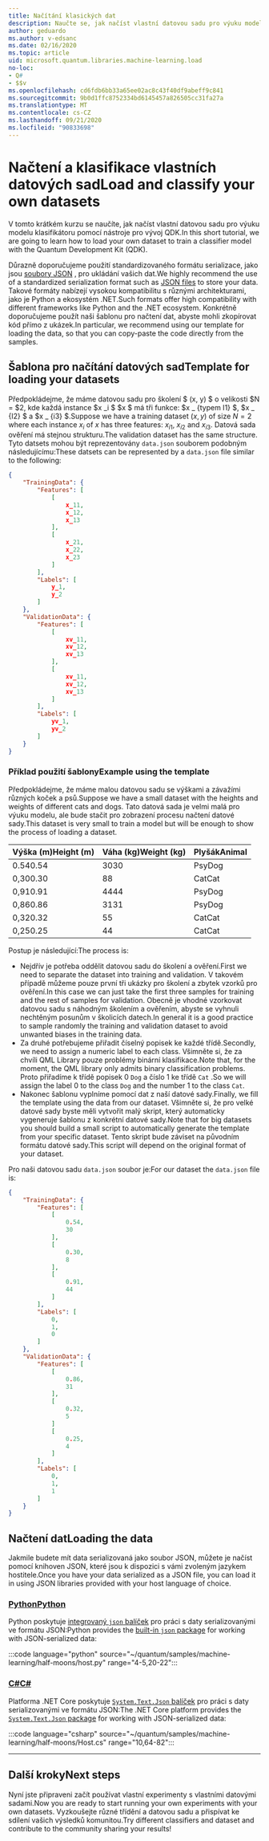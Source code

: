 ```yaml
---
title: Načítání klasických dat
description: Naučte se, jak načíst vlastní datovou sadu pro výuku modelu klasifikátoru pomocí Microsoft Quantum Development Kit (QDK).
author: geduardo
ms.author: v-edsanc
ms.date: 02/16/2020
ms.topic: article
uid: microsoft.quantum.libraries.machine-learning.load
no-loc:
- Q#
- $$v
ms.openlocfilehash: cd6fdb6bb33a65ee02ac8c43f40df9abeff9c841
ms.sourcegitcommit: 9b0d1ffc8752334bd6145457a826505cc31fa27a
ms.translationtype: MT
ms.contentlocale: cs-CZ
ms.lasthandoff: 09/21/2020
ms.locfileid: "90833698"
---
```

# <a name="load-and-classify-your-own-datasets"></a><span data-ttu-id="5cd2c-103">Načtení a klasifikace vlastních datových sad</span><span class="sxs-lookup"><span data-stu-id="5cd2c-103">Load and classify your own datasets</span></span>

<span data-ttu-id="5cd2c-104">V tomto krátkém kurzu se naučíte, jak načíst vlastní datovou sadu pro výuku modelu klasifikátoru pomocí nástroje pro vývoj QDK.</span><span class="sxs-lookup"><span data-stu-id="5cd2c-104">In this short tutorial, we are going to learn how to load your own dataset to train a classifier model with the Quantum Development Kit (QDK).</span></span>

<span data-ttu-id="5cd2c-105">Důrazně doporučujeme použití standardizovaného formátu serializace, jako jsou [soubory JSON](https://en.wikipedia.org/wiki/JSON) , pro ukládání vašich dat.</span><span class="sxs-lookup"><span data-stu-id="5cd2c-105">We highly recommend the use of a standardized serialization format such as [JSON files](https://en.wikipedia.org/wiki/JSON) to store your data.</span></span>
<span data-ttu-id="5cd2c-106">Takové formáty nabízejí vysokou kompatibilitu s různými architekturami, jako je Python a ekosystém .NET.</span><span class="sxs-lookup"><span data-stu-id="5cd2c-106">Such formats offer high compatibility with different frameworks like Python and the .NET ecosystem.</span></span>
<span data-ttu-id="5cd2c-107">Konkrétně doporučujeme použít naši šablonu pro načtení dat, abyste mohli zkopírovat kód přímo z ukázek.</span><span class="sxs-lookup"><span data-stu-id="5cd2c-107">In particular, we recommend using our template for loading the data, so that you can copy-paste the code directly from the samples.</span></span>

## <a name="template-for-loading-your-datasets"></a><span data-ttu-id="5cd2c-108">Šablona pro načítání datových sad</span><span class="sxs-lookup"><span data-stu-id="5cd2c-108">Template for loading your datasets</span></span>

<span data-ttu-id="5cd2c-109">Předpokládejme, že máme datovou sadu pro školení $ (x, y) $ o velikosti $N = $2, kde každá instance $x _i $ $x $ má tři funkce: $x _ {typem I1} $, $x _ {I2} $ a $x _ {i3} $.</span><span class="sxs-lookup"><span data-stu-id="5cd2c-109">Suppose we have a training dataset $(x, y)$ of size $N=2$ where each instance $x_i$ of $x$ has three features: $x_{i1}$, $x_{i2}$ and $x_{i3}$.</span></span>
<span data-ttu-id="5cd2c-110">Datová sada ověření má stejnou strukturu.</span><span class="sxs-lookup"><span data-stu-id="5cd2c-110">The validation dataset has the same structure.</span></span>
<span data-ttu-id="5cd2c-111">Tyto datsets mohou být reprezentovány `data.json` souborem podobným následujícímu:</span><span class="sxs-lookup"><span data-stu-id="5cd2c-111">These datsets can be represented by a `data.json` file similar to the following:</span></span>

```json
{
    "TrainingData": {
        "Features": [
            [
                x_11,
                x_12,
                x_13
            ],
            [
                x_21,
                x_22,
                x_23
            ]
        ],
        "Labels": [
            y_1,
            y_2
        ]
    },
    "ValidationData": {
        "Features": [
            [
                xv_11,
                xv_12,
                xv_13
            ],
            [
                xv_11,
                xv_12,
                xv_13
            ]
        ],
        "Labels": [
            yv_1,
            yv_2
        ]
    }
}
```

### <a name="example-using-the-template"></a><span data-ttu-id="5cd2c-112">Příklad použití šablony</span><span class="sxs-lookup"><span data-stu-id="5cd2c-112">Example using the template</span></span>

<span data-ttu-id="5cd2c-113">Předpokládejme, že máme malou datovou sadu se výškami a závažími různých koček a psů.</span><span class="sxs-lookup"><span data-stu-id="5cd2c-113">Suppose we have a small dataset with the heights and weights of different cats and dogs.</span></span> <span data-ttu-id="5cd2c-114">Tato datová sada je velmi malá pro výuku modelu, ale bude stačit pro zobrazení procesu načtení datové sady.</span><span class="sxs-lookup"><span data-stu-id="5cd2c-114">This dataset is very small to train a model but will be enough to show the process of loading a dataset.</span></span>

| <span data-ttu-id="5cd2c-115">Výška (m)</span><span class="sxs-lookup"><span data-stu-id="5cd2c-115">Height (m)</span></span> | <span data-ttu-id="5cd2c-116">Váha (kg)</span><span class="sxs-lookup"><span data-stu-id="5cd2c-116">Weight (kg)</span></span> | <span data-ttu-id="5cd2c-117">Plyšák</span><span class="sxs-lookup"><span data-stu-id="5cd2c-117">Animal</span></span> |
|-----------|------------|--------|
| <span data-ttu-id="5cd2c-118">0.54</span><span class="sxs-lookup"><span data-stu-id="5cd2c-118">0.54</span></span>      | <span data-ttu-id="5cd2c-119">30</span><span class="sxs-lookup"><span data-stu-id="5cd2c-119">30</span></span>         | <span data-ttu-id="5cd2c-120">Psy</span><span class="sxs-lookup"><span data-stu-id="5cd2c-120">Dog</span></span>    |
| <span data-ttu-id="5cd2c-121">0,30</span><span class="sxs-lookup"><span data-stu-id="5cd2c-121">0.30</span></span>      | <span data-ttu-id="5cd2c-122">8</span><span class="sxs-lookup"><span data-stu-id="5cd2c-122">8</span></span>          | <span data-ttu-id="5cd2c-123">Cat</span><span class="sxs-lookup"><span data-stu-id="5cd2c-123">Cat</span></span>    |
| <span data-ttu-id="5cd2c-124">0,91</span><span class="sxs-lookup"><span data-stu-id="5cd2c-124">0.91</span></span>      | <span data-ttu-id="5cd2c-125">44</span><span class="sxs-lookup"><span data-stu-id="5cd2c-125">44</span></span>         | <span data-ttu-id="5cd2c-126">Psy</span><span class="sxs-lookup"><span data-stu-id="5cd2c-126">Dog</span></span>    |
| <span data-ttu-id="5cd2c-127">0,86</span><span class="sxs-lookup"><span data-stu-id="5cd2c-127">0.86</span></span>      | <span data-ttu-id="5cd2c-128">31</span><span class="sxs-lookup"><span data-stu-id="5cd2c-128">31</span></span>          | <span data-ttu-id="5cd2c-129">Psy</span><span class="sxs-lookup"><span data-stu-id="5cd2c-129">Dog</span></span>    |
| <span data-ttu-id="5cd2c-130">0,32</span><span class="sxs-lookup"><span data-stu-id="5cd2c-130">0.32</span></span>      | <span data-ttu-id="5cd2c-131">5</span><span class="sxs-lookup"><span data-stu-id="5cd2c-131">5</span></span>         | <span data-ttu-id="5cd2c-132">Cat</span><span class="sxs-lookup"><span data-stu-id="5cd2c-132">Cat</span></span>    |
| <span data-ttu-id="5cd2c-133">0,25</span><span class="sxs-lookup"><span data-stu-id="5cd2c-133">0.25</span></span>      | <span data-ttu-id="5cd2c-134">4</span><span class="sxs-lookup"><span data-stu-id="5cd2c-134">4</span></span>          | <span data-ttu-id="5cd2c-135">Cat</span><span class="sxs-lookup"><span data-stu-id="5cd2c-135">Cat</span></span>    |

<span data-ttu-id="5cd2c-136">Postup je následující:</span><span class="sxs-lookup"><span data-stu-id="5cd2c-136">The process is:</span></span>

- <span data-ttu-id="5cd2c-137">Nejdřív je potřeba oddělit datovou sadu do školení a ověření.</span><span class="sxs-lookup"><span data-stu-id="5cd2c-137">First we need to separate the dataset into training and validation.</span></span> <span data-ttu-id="5cd2c-138">V takovém případě můžeme pouze první tři ukázky pro školení a zbytek vzorků pro ověření.</span><span class="sxs-lookup"><span data-stu-id="5cd2c-138">In this case we can just take the first three samples for training and the rest of samples for validation.</span></span> <span data-ttu-id="5cd2c-139">Obecně je vhodné vzorkovat datovou sadu s náhodným školením a ověřením, abyste se vyhnuli nechtěným posunům v školicích datech.</span><span class="sxs-lookup"><span data-stu-id="5cd2c-139">In general it is a good practice to sample randomly the training and validation dataset to avoid unwanted biases in the training data.</span></span>
- <span data-ttu-id="5cd2c-140">Za druhé potřebujeme přiřadit číselný popisek ke každé třídě.</span><span class="sxs-lookup"><span data-stu-id="5cd2c-140">Secondly, we need to assign a numeric label to each class.</span></span> <span data-ttu-id="5cd2c-141">Všimněte si, že za chvíli QML Library pouze problémy binární klasifikace.</span><span class="sxs-lookup"><span data-stu-id="5cd2c-141">Note that, for the moment, the QML library only admits binary classification problems.</span></span> <span data-ttu-id="5cd2c-142">Proto přiřadíme k třídě popisek 0 `Dog` a číslo 1 ke třídě `Cat` .</span><span class="sxs-lookup"><span data-stu-id="5cd2c-142">So we will assign the label 0 to the class `Dog` and the number 1 to the class `Cat`.</span></span>
- <span data-ttu-id="5cd2c-143">Nakonec šablonu vyplníme pomocí dat z naší datové sady.</span><span class="sxs-lookup"><span data-stu-id="5cd2c-143">Finally, we fill the template using the data from our dataset.</span></span> <span data-ttu-id="5cd2c-144">Všimněte si, že pro velké datové sady byste měli vytvořit malý skript, který automaticky vygeneruje šablonu z konkrétní datové sady.</span><span class="sxs-lookup"><span data-stu-id="5cd2c-144">Note that for big datasets you should build a small script to automatically generate the template from your specific dataset.</span></span> <span data-ttu-id="5cd2c-145">Tento skript bude záviset na původním formátu datové sady.</span><span class="sxs-lookup"><span data-stu-id="5cd2c-145">This script will depend on the original format of your dataset.</span></span>

<span data-ttu-id="5cd2c-146">Pro naši datovou sadu `data.json` soubor je:</span><span class="sxs-lookup"><span data-stu-id="5cd2c-146">For our dataset the `data.json` file is:</span></span>

```json
{
    "TrainingData": {
        "Features": [
            [
                0.54,
                30
            ],
            [
                0.30,
                8
            ],
            [
                0.91,
                44
            ]
        ],
        "Labels": [
            0,
            1,
            0
        ]
    },
    "ValidationData": {
        "Features": [
            [
                0.86,
                31
            ],
            [
                0.32,
                5
            ]
            [
                0.25,
                4
            ]
        ],
        "Labels": [
            0,
            1,
            1
        ]
    }
}

```

## <a name="loading-the-data"></a><span data-ttu-id="5cd2c-147">Načtení dat</span><span class="sxs-lookup"><span data-stu-id="5cd2c-147">Loading the data</span></span>

<span data-ttu-id="5cd2c-148">Jakmile budete mít data serializovaná jako soubor JSON, můžete je načíst pomocí knihoven JSON, které jsou k dispozici s vámi zvoleným jazykem hostitele.</span><span class="sxs-lookup"><span data-stu-id="5cd2c-148">Once you have your data serialized as a JSON file, you can load it in using JSON libraries provided with your host language of choice.</span></span>

### <a name="python"></a>[<span data-ttu-id="5cd2c-149">Python</span><span class="sxs-lookup"><span data-stu-id="5cd2c-149">Python</span></span>](#tab/tabid-python)

<span data-ttu-id="5cd2c-150">Python poskytuje [integrovaný `json` balíček](https://docs.python.org/3.7/library/json.html) pro práci s daty serializovanými ve formátu JSON:</span><span class="sxs-lookup"><span data-stu-id="5cd2c-150">Python provides the [built-in `json` package](https://docs.python.org/3.7/library/json.html) for working with JSON-serialized data:</span></span>

:::code language="python" source="~/quantum/samples/machine-learning/half-moons/host.py" range="4-5,20-22":::

### <a name="c"></a>[<span data-ttu-id="5cd2c-151">C#</span><span class="sxs-lookup"><span data-stu-id="5cd2c-151">C#</span></span>](#tab/tabid-csharp)

<span data-ttu-id="5cd2c-152">Platforma .NET Core poskytuje [ `System.Text.Json` balíček](https://www.nuget.org/packages/System.Text.Json) pro práci s daty serializovanými ve formátu JSON:</span><span class="sxs-lookup"><span data-stu-id="5cd2c-152">The .NET Core platform provides the [`System.Text.Json` package](https://www.nuget.org/packages/System.Text.Json) for working with JSON-serialized data:</span></span>

:::code language="csharp" source="~/quantum/samples/machine-learning/half-moons/Host.cs" range="10,64-82":::

***

## <a name="next-steps"></a><span data-ttu-id="5cd2c-153">Další kroky</span><span class="sxs-lookup"><span data-stu-id="5cd2c-153">Next steps</span></span>

<span data-ttu-id="5cd2c-154">Nyní jste připraveni začít používat vlastní experimenty s vlastními datovými sadami.</span><span class="sxs-lookup"><span data-stu-id="5cd2c-154">Now you are ready to start running your own experiments with your own datasets.</span></span> <span data-ttu-id="5cd2c-155">Vyzkoušejte různé třídění a datovou sadu a přispívat ke sdílení vašich výsledků komunitou.</span><span class="sxs-lookup"><span data-stu-id="5cd2c-155">Try different classifiers and dataset and contribute to the community sharing your results!</span></span>

